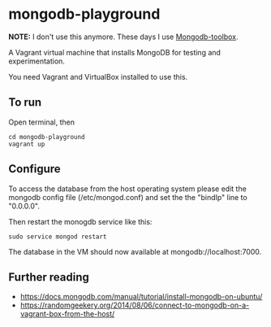 # mongodb-playground

**NOTE:** I don't use this anymore. These days I use [Mongodb-toolbox](https://github.com/ashleydavis/mongodb-toolbox).

A Vagrant virtual machine that installs MongoDB for testing and experimentation.

You need Vagrant and VirtualBox installed to use this.

## To run 

Open terminal, then

    cd mongodb-playground
    vagrant up

## Configure

To access the database from the host operating system please edit the mongodb config file (/etc/mongod.conf) and set the the "bindIp" line to "0.0.0.0".

Then restart the monogdb service like this:

    sudo service mongod restart

The database in the VM should now available at mongodb://localhost:7000.

## Further reading

- https://docs.mongodb.com/manual/tutorial/install-mongodb-on-ubuntu/
- https://randomgeekery.org/2014/08/06/connect-to-mongodb-on-a-vagrant-box-from-the-host/
